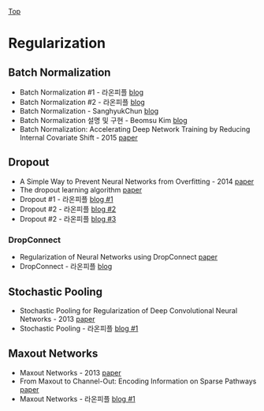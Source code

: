 [Top](index.md)

# Regularization

## Batch Normalization

* Batch Normalization #1 - 라온피플 [blog](https://laonple.blog.me/220808903260)
* Batch Normalization #2 - 라온피플 [blog](https://laonple.blog.me/220811172205)
* Batch Normalization - SanghyukChun [blog](http://sanghyukchun.github.io/88/)
* Batch Normalization 설명 및 구현 - Beomsu Kim [blog](https://shuuki4.wordpress.com/2016/01/13/batch-normalization-%EC%84%A4%EB%AA%85-%EB%B0%8F-%EA%B5%AC%ED%98%84/)
* Batch Normalization: Accelerating Deep Network Training by Reducing Internal Covariate Shift - 2015 [paper](https://arxiv.org/pdf/1502.03167.pdf)

## Dropout

* A Simple Way to Prevent Neural Networks from Overfitting - 2014 [paper](https://www.cs.toronto.edu/~hinton/absps/JMLRdropout.pdf)
* The dropout learning algorithm [paper](https://www.sciencedirect.com/science/article/pii/S0004370214000216)
* Dropout #1 - 라온피플 [blog #1](https://laonple.blog.me/220818841217)
* Dropout #2 - 라온피플 [blog #2](https://laonple.blog.me/220823177178)
* Dropout #2 - 라온피플 [blog #3](https://laonple.blog.me/220827359158)

### DropConnect

* Regularization of Neural Networks using DropConnect [paper](https://cs.nyu.edu/~wanli/dropc/dropc.pdf)
* DropConnect - 라온피플 [blog](https://laonple.blog.me/220827359158)

## Stochastic Pooling

* Stochastic Pooling for Regularization of Deep Convolutional Neural Networks - 2013 [paper](https://arxiv.org/abs/1301.3557)
* Stochastic Pooling - 라온피플 [blog #1](https://laonple.blog.me/220830178487)

## Maxout Networks

* Maxout Networks - 2013 [paper](https://arxiv.org/pdf/1302.4389.pdf)
* From Maxout to Channel-Out: Encoding Information on Sparse Pathways [paper](https://arxiv.org/pdf/1312.1909.pdf)
* Maxout Networks - 라온피플 [blog #1](https://laonple.blog.me/220836305907)
